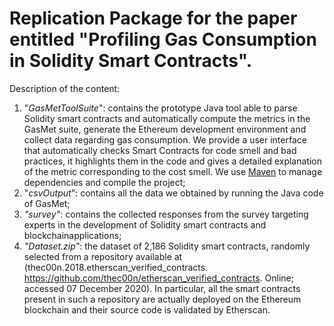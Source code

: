# Replication Package for the paper entitled "Profiling Gas Consumption in Solidity Smart Contracts".

Description of the content:

 1. "*GasMetToolSuite*": contains the prototype Java tool able to parse Solidity smart contracts and automatically compute
 the metrics in the GasMet suite, generate the Ethereum development environment and collect data regarding gas consumption. We provide a user interface that automatically checks Smart Contracts for code smell and bad practices, it highlights them in the code and gives a detailed explanation of the metric corresponding to the cost smell.
 We use [Maven](https://maven.apache.org/) to manage dependencies and compile the project;
 2. "*csvOutput*": contains all the data we obtained by running the Java code of GasMet;
 3. *"survey"*: contains the collected responses from the survey targeting experts in the development of Solidity smart contracts and blockchainapplications;
 4. *"Dataset.zip"*: the dataset of 2,186 Solidity smart contracts, randomly selected from a repository available at 
 (thec00n.2018.etherscan_verified_contracts. https://github.com/thec00n/etherscan_verified_contracts. Online; accessed 07 December 2020). In particular, all the smart contracts present in such a repository are actually deployed on the Ethereum blockchain and their source code is validated by Etherscan.
